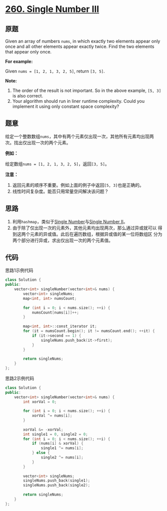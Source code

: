 [260. Single Number III](https://leetcode.com/problems/single-number-iii/)
========================

原题
----

Given an array of numbers `nums`, in which exactly two elements appear
only once and all other elements appear exactly twice. Find the two
elements that appear only once.

**For example:**

Given `nums = [1, 2, 1, 3, 2, 5]`, return `[3, 5]`.

**Note:**

1. The order of the result is not important. So in the above example,
   `[5, 3]` is also correct.
2. Your algorithm should run in liner runtime complexity. Could you
   implement it using only constant space complexity?
   
题意
----

给定一个整数数组`nums`，其中有两个元素仅出现一次，其他所有元素均出现两
次。找出仅出现一次的两个元素。

**例如：**

给定数组`nums = [1, 2, 1, 3, 2, 5]`，返回`[3, 5]`。

**注意：**

1. 返回元素的顺序不重要。例如上面的例子中返回`[5, 3]`也是正确的。
2. 线性时间复杂度。能否只用常量空间解决该问题？

思路
----

1. 利用`hashmap`，类似于[Single Number][]与[Single Number II][]。
2. 由于除了仅出现一次的元素外，其他元素均出现两次，那么通过异或就可以
   得到这两个元素的异或值。此后在遍历数组，根据异或值的某一位将数组区
   分为两个部分进行异或，求出仅出现一次的两个元素值。
   
代码
----

思路1示例代码
```C++
class Solution {
public:
	vector<int> singleNumber(vector<int>& nums) {
		vector<int> singleNums;
		map<int, int> numsCount;
		
		for (int i = 0; i < nums.size(); ++i) {
			numsCount[nums[i]]++;
		}
		
		map<int, int>::const_iterator it;
		for (it = numsCount.begin(); it != numsCount.end(); ++it) {
			if (it->second == 1) {
				singleNums.push_back(it->first);
			}
		}
		
		return singleNums;
	}
};
```

思路2示例代码
```C++
class Solution {
public:
	vector<int> singleNumber(vector<int>& nums) {
		int xorVal = 0;
		
		for (int i = 0; i < nums.size(); ++i) {
			xorVal ^= nums[i];
		}
		
		xorVal &= -xorVal;
		int single1 = 0, single2 = 0;
		for (int i = 0; i < nums.size(); ++i) {
			if (nums[i] & xorVal) {
				single1 ^= nums[i];
			} else {
				single2 ^= nums[i];
			}
		}
		
		vector<int> singleNums;
		singleNums.push_back(single1);
		singleNums.push_back(single2);
		
		return singleNums;
	}
};
```

[Single Number]: singleNumber.md
[Single Number II]: singleNumberII.md
